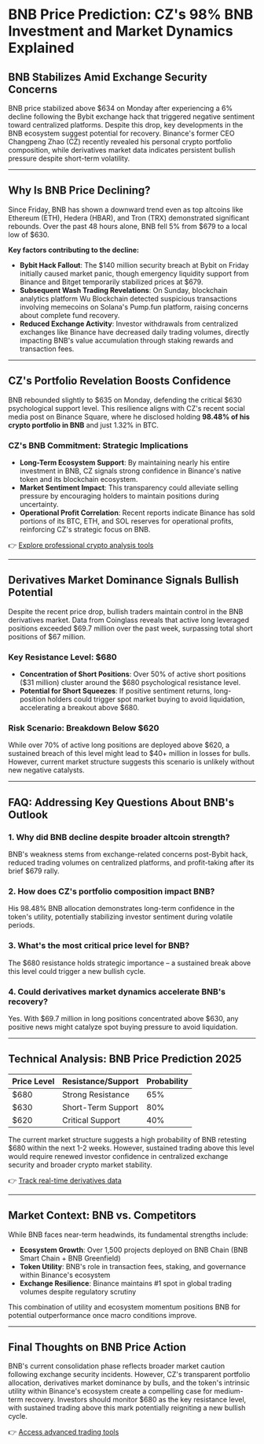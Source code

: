# BNB Price Prediction: CZ's 98% BNB Investment and Market Dynamics Explained

## **BNB Stabilizes Amid Exchange Security Concerns**  

BNB price stabilized above $634 on Monday after experiencing a 6% decline following the Bybit exchange hack that triggered negative sentiment toward centralized platforms. Despite this drop, key developments in the BNB ecosystem suggest potential for recovery. Binance's former CEO Changpeng Zhao (CZ) recently revealed his personal crypto portfolio composition, while derivatives market data indicates persistent bullish pressure despite short-term volatility.  

---

## **Why Is BNB Price Declining?**  

Since Friday, BNB has shown a downward trend even as top altcoins like Ethereum (ETH), Hedera (HBAR), and Tron (TRX) demonstrated significant rebounds. Over the past 48 hours alone, BNB fell 5% from $679 to a local low of $630.  

**Key factors contributing to the decline:**  
- **Bybit Hack Fallout**: The $140 million security breach at Bybit on Friday initially caused market panic, though emergency liquidity support from Binance and Bitget temporarily stabilized prices at $679.  
- **Subsequent Wash Trading Revelations**: On Sunday, blockchain analytics platform Wu Blockchain detected suspicious transactions involving memecoins on Solana's Pump.fun platform, raising concerns about complete fund recovery.  
- **Reduced Exchange Activity**: Investor withdrawals from centralized exchanges like Binance have decreased daily trading volumes, directly impacting BNB's value accumulation through staking rewards and transaction fees.  

---

## **CZ's Portfolio Revelation Boosts Confidence**  

BNB rebounded slightly to $635 on Monday, defending the critical $630 psychological support level. This resilience aligns with CZ's recent social media post on Binance Square, where he disclosed holding **98.48% of his crypto portfolio in BNB** and just 1.32% in BTC.  

### **CZ's BNB Commitment: Strategic Implications**  
- **Long-Term Ecosystem Support**: By maintaining nearly his entire investment in BNB, CZ signals strong confidence in Binance's native token and its blockchain ecosystem.  
- **Market Sentiment Impact**: This transparency could alleviate selling pressure by encouraging holders to maintain positions during uncertainty.  
- **Operational Profit Correlation**: Recent reports indicate Binance has sold portions of its BTC, ETH, and SOL reserves for operational profits, reinforcing CZ's strategic focus on BNB.  

👉 [Explore professional crypto analysis tools](https://bit.ly/okx-bonus)  

---

## **Derivatives Market Dominance Signals Bullish Potential**  

Despite the recent price drop, bullish traders maintain control in the BNB derivatives market. Data from Coinglass reveals that active long leveraged positions exceeded $69.7 million over the past week, surpassing total short positions of $67 million.  

### **Key Resistance Level: $680**  
- **Concentration of Short Positions**: Over 50% of active short positions ($31 million) cluster around the $680 psychological resistance level.  
- **Potential for Short Squeezes**: If positive sentiment returns, long-position holders could trigger spot market buying to avoid liquidation, accelerating a breakout above $680.  

### **Risk Scenario: Breakdown Below $620**  
While over 70% of active long positions are deployed above $620, a sustained breach of this level might lead to $40+ million in losses for bulls. However, current market structure suggests this scenario is unlikely without new negative catalysts.  

---

## **FAQ: Addressing Key Questions About BNB's Outlook**  

### **1. Why did BNB decline despite broader altcoin strength?**  
BNB's weakness stems from exchange-related concerns post-Bybit hack, reduced trading volumes on centralized platforms, and profit-taking after its brief $679 rally.  

### **2. How does CZ's portfolio composition impact BNB?**  
His 98.48% BNB allocation demonstrates long-term confidence in the token's utility, potentially stabilizing investor sentiment during volatile periods.  

### **3. What's the most critical price level for BNB?**  
The $680 resistance holds strategic importance – a sustained break above this level could trigger a new bullish cycle.  

### **4. Could derivatives market dynamics accelerate BNB's recovery?**  
Yes. With $69.7 million in long positions concentrated above $630, any positive news might catalyze spot buying pressure to avoid liquidation.  

---

## **Technical Analysis: BNB Price Prediction 2025**  

| Price Level | Resistance/Support | Probability |  
|-------------|--------------------|-------------|  
| $680        | Strong Resistance  | 65%         |  
| $630        | Short-Term Support | 80%         |  
| $620        | Critical Support   | 40%         |  

The current market structure suggests a high probability of BNB retesting $680 within the next 1-2 weeks. However, sustained trading above this level would require renewed investor confidence in centralized exchange security and broader crypto market stability.  

👉 [Track real-time derivatives data](https://bit.ly/okx-bonus)  

---

## **Market Context: BNB vs. Competitors**  

While BNB faces near-term headwinds, its fundamental strengths include:  
- **Ecosystem Growth**: Over 1,500 projects deployed on BNB Chain (BNB Smart Chain + BNB Greenfield)  
- **Token Utility**: BNB's role in transaction fees, staking, and governance within Binance's ecosystem  
- **Exchange Resilience**: Binance maintains #1 spot in global trading volumes despite regulatory scrutiny  

This combination of utility and ecosystem momentum positions BNB for potential outperformance once macro conditions improve.  

--- 

## **Final Thoughts on BNB Price Action**  

BNB's current consolidation phase reflects broader market caution following exchange security incidents. However, CZ's transparent portfolio allocation, derivatives market dominance by bulls, and the token's intrinsic utility within Binance's ecosystem create a compelling case for medium-term recovery. Investors should monitor $680 as the key resistance level, with sustained trading above this mark potentially reigniting a new bullish cycle.  

👉 [Access advanced trading tools](https://bit.ly/okx-bonus)